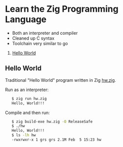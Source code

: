 # Learn the Zig Programming Language

* Both an interpreter and compiler
* Cleaned up C syntax
* Toolchain very similar to go

1. [Hello World](#hello-world)

## Hello World

Traditional "Hello World" program written in Zig
[hw.zig](hw/hw.zig).

Run as an interpreter:

```bash
   $ zig run hw.zig
   Hello, World!!!
```

Compile and then run:

```bash
   $ zig build-exe hw.zig -O ReleaseSafe
   $ ./hw
   Hello, World!!!
   $ ls -lh hw
   -rwxrwxr-x 1 grs grs 2.1M Feb  5 15:23 hw
```
